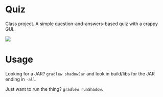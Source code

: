 Quiz
====

Class project. A simple question-and-answers-based quiz with a crappy GUI.

![](http://i.imgur.com/9vqH2IJ.png)

Usage
=====

Looking for a JAR? `gradlew shadowJar` and look in build/libs for the JAR ending in `-all`.

Just want to run the thing? `gradlew runShadow`.
